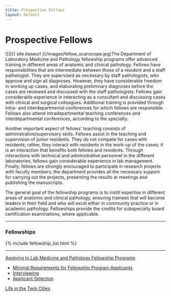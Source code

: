 ```yaml
---
title: Prospective Fellows 
layout: default
---
```

#  Prospective Fellows

![]({{ site.baseurl }}/images/fellow_scanscope.jpg)The Department of Laboratory Medicine and Pathology
fellowship programs offer advanced training in different areas of anatomic and
clinical pathology. Fellows have responsibilities that are intermediate
between those of a resident and a staff pathologist. They are supervised as
necessary by staff pathologists, who approve and sign all diagnoses. However,
they have considerable freedom in working up cases, and elaborating
preliminary diagnoses before the cases are reviewed and discussed with the
staff pathologists. Fellows gain considerable experience in interacting as a
consultant and discussing cases with clinical and surgical colleagues.
Additional training is provided through intra- and interdepartmental
conferences for which fellows are responsible. Fellows also attend
intradepartmental teaching conferences and interdepartmental conferences,
according to the specialty.

Another important aspect of fellows' teaching consists of
administrative/supervisory skills. Fellows assist in the teaching and
supervision of junior residents. They do not compete for cases with residents;
rather, they interact with residents in the work-up of the cases; it is an
interaction that benefits both fellows and residents. Through interactions
with technical and administrative personnel in the different laboratories,
fellows gain considerable experience in lab management. Finally, fellows are
strongly encouraged to participate in research projects with faculty members;
the department provides all the necessary support for carrying out the
projects, presenting the results at meetings and publishing the manuscripts.

The general goal of the fellowship programs is to instill expertise in
different areas of anatomic and clinical pathology, ensuring trainees that
will become leaders in their field and who will excel either in community
practice or in academic pathology. Fellowships provide the credits for
subspecialty board certification examinations, where applicable.

* * *

### Fellowships

  {% include fellowship_list.html %}

* * *

[Applying to Lab Medicine and Pathology Fellowship
Programs](applying/)

  * [Minimal Requirements for Fellowship Program Applicants](applying/requirements/)
  * [Interviewing](applying/interviewing/)
  * [Applicant Selection](applying/applicant_selection/)

[Life in the Twin Cities](http://umn.edu/wishyouwerehere/)

